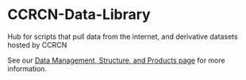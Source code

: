 # CCRCN-Data-Library
Hub for scripts that pull data from the internet, and derivative datasets hosted by CCRCN


See our [Data Management, Structure, and Products page](https://serc.si.edu/coastalcarbon/data) for more information.
